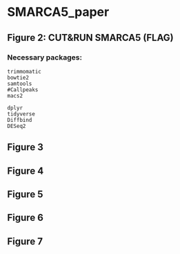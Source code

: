 # SMARCA5_paper
## Figure 2: CUT&RUN SMARCA5 (FLAG)
### Necessary packages: 
```{bash}
trimmomatic
bowtie2
samtools
#Callpeaks
macs2
```
```{r}
dplyr
tidyverse
Diffbind
DESeq2
```
## Figure 3
## Figure 4
## Figure 5
## Figure 6
## Figure 7
